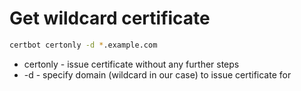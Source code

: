 # Get wildcard certificate

```bash
certbot certonly -d *.example.com
```

- certonly - issue certificate without any further steps
- -d - specify domain (wildcard in our case) to issue certificate for
